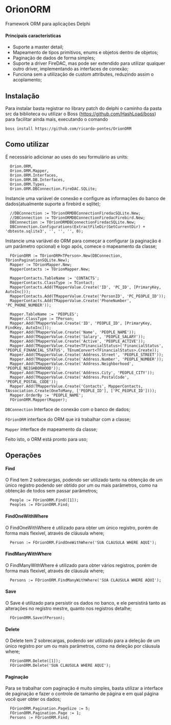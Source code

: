 # OrionORM
Framework ORM para aplicações Delphi

#### Principais características
* Suporte a master detail;
* Mapeamento de tipos primitivos, enums e objetos dentro de objetos;
* Paginação de dados de forma simples;
* Suporte a driver FireDAC, mas pode ser extendido para utilizar qualquer outro driver, implementando as interfaces de conexão;
* Funciona sem a utilização de custom attributes, reduzindo assim o acoplamento;

## Instalação

Para instalar basta registrar no library patch do delphi o caminho da pasta src da biblioteca ou utilizar o Boss (https://github.com/HashLoad/boss) para facilitar ainda mais, executando o comando

```
boss install https://github.com/ricardo-pontes/OrionORM
```
## Como utilizar

É necessário adicionar ao uses do seu formulário as units:

```
  Orion.ORM,
  Orion.ORM.Mapper,
  Orion.ORM.Interfaces,
  Orion.ORM.DB.Interfaces,
  Orion.ORM.Types,
  Orion.ORM.DBConnection.FireDAC.SQLite;
```

Instancie uma variável de conexão e configure as informações do banco de dados(atualmente suporte a firebird e sqlite);
```
  //DBConnection := TOrionORMDBConnectionFiredacSQLite.New;
  //DBConnection := TOrionORMDBConnectionFiredacFirebird.New;
  DBConnection := TOrionORMDBConnectionFiredacSQLite.New;
  DBConnection.Configurations(ExtractFileDir(GetCurrentDir) + 'dbteste.sqlite3', '', '', '', 0);
```
Instancie uma variável do ORM para começar a configurar (a paginação é um parâmetro opcional) e logo após, comece o mapeamento da classe;
```
  FOrionORM := TOrionORM<TPerson>.New(DBConnection, TOrionPaginationSQLite.New);
  Mapper := TOrionMapper.New;
  MapperContacts := TOrionMapper.New;

  MapperContacts.TableName := 'CONTACTS';
  MapperContacts.ClassType := TContact;
  MapperContacts.Add(TMapperValue.Create('ID', 'PC_ID', [PrimaryKey, AutoInc]));
  MapperContacts.Add(TMapperValue.Create('PersonID', 'PC_PEOPLE_ID'));
  MapperContacts.Add(TMapperValue.Create('PhoneNumber', 'PC_PHONE_NUMBER'));

  Mapper.TableName := 'PEOPLES';
  Mapper.ClassType := TPerson;
  Mapper.Add(TMapperValue.Create('ID', 'PEOPLE_ID', [PrimaryKey, FindKey, AutoInc]));
  Mapper.Add(TMapperValue.Create('Name', 'PEOPLE_NAME'));
  Mapper.Add(TMapperValue.Create('Salary', 'PEOPLE_SALARY'));
  Mapper.Add(TMapperValue.Create('Active', 'PEOPLE_ACTIVE'));
  Mapper.Add(TMapperValue.Create<TFinancialStatus>('FinancialStatus', 'PEOPLE_FINANCIAL_STATUS', TEnumConvert<TFinancialStatus>.Create));
  Mapper.Add(TMapperValue.Create('Address.Street', 'PEOPLE_STREET'));
  Mapper.Add(TMapperValue.Create('Address.Number', 'PEOPLE_NUMBER'));
  Mapper.Add(TMapperValue.Create('Address.Neighborhood', 'PEOPLE_NEIGHBORHOOD'));
  Mapper.Add(TMapperValue.Create('Address.City', 'PEOPLE_CITY'));
  Mapper.Add(TMapperValue.Create('Address.PostalCode', 'PEOPLE_POSTAL_CODE'));
  Mapper.Add(TMapperValue.Create('Contacts', MapperContacts, TAssociation.Create(OneToMany, ['PEOPLE_ID'], ['PC_PEOPLE_ID'])));
  Mapper.OrderBy := 'PEOPLE_NAME';
  FOrionORM.Mapper(Mapper);
```
`DBConnection` Interface de conexão com o banco de dados;

`FOrionORM` interface do ORM que irá trabalhar com a classe;

`Mapper` interface de mapeamento da classe;

Feito isto, o ORM está pronto para uso;

## Operações
#### Find
O Find tem 2 sobrecargas, podendo ser utilizado tanto na obtenção de um único registro podendo ser obtido por um ou mais parâmetros, como na obtenção de todos sem passar parâmetros;
```
  People := FOrionORM.Find([1]);
  Peoples := FOrionORM.Find;
```
#### FindOneWithWhere
O FindOneWithWhere é utilizado para obter um único registro, porém de forma mais flexível, através de cláusula where;
```
  Person := FOrionORM.FindOneWithWhere('SUA CLAUSULA WHERE AQUI');
```

#### FindManyWithWhere
O FindManyWithWhere é utilizado para obter vários registros, porém de forma mais flexível, através de cláusula where;
```
  Persons := FOrionORM.FindManyWithWhere('SUA CLAUSULA WHERE AQUI');
```
#### Save
O Save é utilizado para persistir os dados no banco, e ele persistirá tanto as alterações no registro mestre, quanto nos registros detalhe;
```
  FOrionORM.Save(FPerson);
```

#### Delete
O Delete tem 2 sobrecargas, podendo ser utilizado para a deleção de um único registro por um ou mais parâmetros, como na deleção por cláusula where;
```
  FOrionORM.Delete([1]);
  FOrionORM.Delete('SUA CLAUSULA WHERE AQUI');
```
#### Paginação
Para se trabalhar com paginação é muito simples, basta utilizar a interface de paginação e fazer o controle de tamanho de página e em qual página você quer obter os dados;
```
  FOrionORM.Pagination.PageSize := 5;
  FOrionORM.Pagination.Page := 1;
  Persons := FOrionORM.Find;
```
